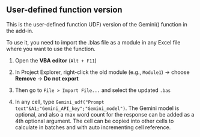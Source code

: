 ## User-defined function version

This is the user-defined function UDF) version of the Gemini() function in the add-in.

To use it, you need to import the .blas file as a module in any Excel file where you want to use the function.

1.  Open the **VBA editor** (`Alt + F11`)
    
2.  In Project Explorer, right-click the old module (e.g., `Module1`) → choose **Remove** → **Do not export**
    
3.  Then go to `File > Import File...` and select the updated `.bas`

4. In any cell, type `Gemini_udf("Prompt text"&A1;"Gemini_API_key";"Gemini_model")`. The Gemini model is optional, and also a max word count for the response can be added as a 4th optional argument. The cell can be copied into other cells to calculate in batches and with auto incrementing cell reference.
